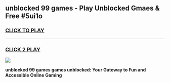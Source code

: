 
## unblocked 99 games - Play Unblocked Gmaes & Free #5ui1o
<h3>
<a href="https://premium.freeplayer.one?title=unblocked_99_games&ref=03M">CLICK TO PLAY</a></h3>
<hr>

<h3>
<a href="https://premium.freeplayer.one?title=unblocked_99_games&ref=03M">CLICK 2 PLAY</a>
  
</h3>

<a href="https://premium.freeplayer.one?title=unblocked_99_games&ref=03M"><img src="https://clearcache.store/games.png"></a>


**unblocked 99 games games unblocked: Your Gateway to Fun and Accessible Online Gaming**
